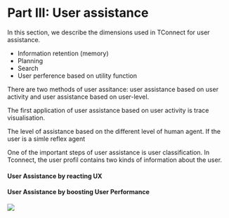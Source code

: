 # Part III: User assistance

In this section, we describe the dimensions used in TConnect for user assistance.

* Information retention (memory)
* Planning
* Search 
* User perference based on utility function

There are two methods of user assitance: user assistance based on user activity and user assistance based on user-level.

The first application of user assistance based on user activity is trace visualisation.

The level of assistance based on the different level of human agent.
If the user is a simle reflex agent


One of the important steps of user assistance is user classification.
In Tconnect, the user profil contains two kinds of information about the user.

#### User Assistance by reacting UX

#### User Assistance by boosting User Performance

![](https://www.dropbox.com/s/i18tuivzem4tlze/UX_result.png?dl=1)
<!--
In this section, we suppose in somehow we could represent the UX by a point

x <- c(5,9,3)
y <- c(10,11,12)
labels <- c("UX(u1)","UX(u2)","UX(u3)")
plot(x,y, 
     main= "User Experience",
     xlab= "Features",
     ylab= "Methods",
     col= "blue", pch = 19, cex = 1, lty = "solid", lwd = 2,
     xlim=c(0, 15), ylim=c(0, 15))

text(x,y, labels=labels, cex= 1.5)

-->










